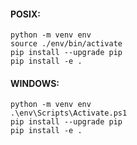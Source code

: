 #### POSIX:

	python -m venv env
	source ./env/bin/activate
	pip install --upgrade pip
	pip install -e .

#### WINDOWS:

	python -m venv env
	.\env\Scripts\Activate.ps1
	pip install --upgrade pip
	pip install -e .
